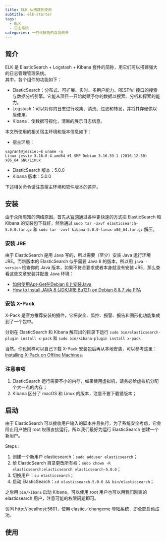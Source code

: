 ```yaml
---
title: ELK 从搭建到使用
subtitle: elk-starter
tags:
  - ELK
  - 日志系统
categories: 一只代码狗的自我修养
---
```

## 简介
ELK 是 ElasticSearch + Logstash + Kibana 套件的简称，用它们可以搭建强大的日志管理管理系统。    
其中，各个组件的功能如下：  
- ElasticSearch：分布式、可扩展、实时、多用户能力、RESTful 接口的搜索与数据分析引擎。它能从项目一开始就赋予你的数据以搜索、分析和探索的能力。
- Logstash：可以对你的日志进行收集、清洗、过滤和转发，并将其存储供以后使用。
- Kibana：使数据可视化，清晰的展示日志信息。

本文所使用的相关宿主环境和版本信息如下：
- 宿主环境：
```
vagrant@jessie:~$ uname -a
Linux jessie 3.16.0-4-amd64 #1 SMP Debian 3.16.39-1 (2016-12-30) x86_64 GNU/Linux
```
- ElasticSearch 版本：5.0.0
- Kibana 版本：5.0.0

下述相关命令请注意宿主环境和软件版本的差异。

## 安装
由于众所周知的网络原因，首先从[官网](https://www.elastic.co/start)通过各种更快速的方式把 ElasticSearch 和 Kibana 的安装包下载好，然后通过 `sudo tar -zxvf elasticsearch-5.0.0.tar.gz` 和 `sudo tar -zxvf kibana-5.0.0-linux-x86_64.tar.gz` 解压。

### 安装 JRE
由于 ElasticSearch 是用 Java 写的，所以需要（至少）安装 Java 运行环境 JRE。而新版本的 ElasticSearch 似乎需要 Java 8 的版本，所以用 `java -version` 检查你的 Java 版本，如果不符合要求或者本身就没有安装 JRE，那么查看这些文章安装并配置 Java 环境：
- [如何使用Apt-Get在Debian 8上安装Java](https://www.howtoing.com/how-to-install-java-with-apt-get-on-debian-8/)
- [How to Install JAVA 8 (JDK/JRE 8u121) on Debian 8 & 7 via PPA](https://tecadmink.net/install-java-8-on-debian/)

### 安装 X-Pack
X-Pack 是官方推荐安装的插件，它把安全、监控、报警、报告和图形化功能集成到了一个包中。

分别在 ElasticSearch 和 Kibana 解压出的目录下运行 `sudo bin/elasticsearch-plugin install x-pack` 和 `sudo bin/kibana-plugin install x-pack`

当然，你也同样可以自己下载 X-Pack 安装包后再从本地安装，可以参考这里：[Installing X-Pack on Offline Machines](https://www.elastic.co/guide/en/x-pack/current/installing-xpack.html#xpack-installing-offline)。

### 注意事项
1. ElasticSearch 运行需要不小的内存，如果使用虚拟机，请务必给虚拟机分配个大一点的内存；
2. Kibana 区分了 macOS 和 Linux 的版本，注意不要下载错版本；

## 启动
由于 ElasticSearch 可以接收用户输入的脚本并且执行，为了系统安全考虑，它会阻止用户使用 root 权限直接运行。所以我们最好为运行 ElasticSearch 创建一个新用户。

Steps：
1. 创建一个新用户 elasticsearch：`sudo adduser elasticsearch`；
2. 给 ElasticSearch 目录更改所有权：`sudo chown -R elasticsearch:elasticsearch elasticsearch-5.0.0`；
3. 切换用户：`su elasticsearch`；
4. 启动 ElasticSearch：`cd elasticsearch-5.0.0 && bin/elasticsearch`；

之后用 `bin/kibana` 启动 Kibana，可以使用 root 用户也可以用我们刚建的 elasticsearch 用户，注意可能的权限问题即可。

访问 http://localhost:5601，使用 elastic／changeme 登陆系统，即全部启动成功。

## 使用

